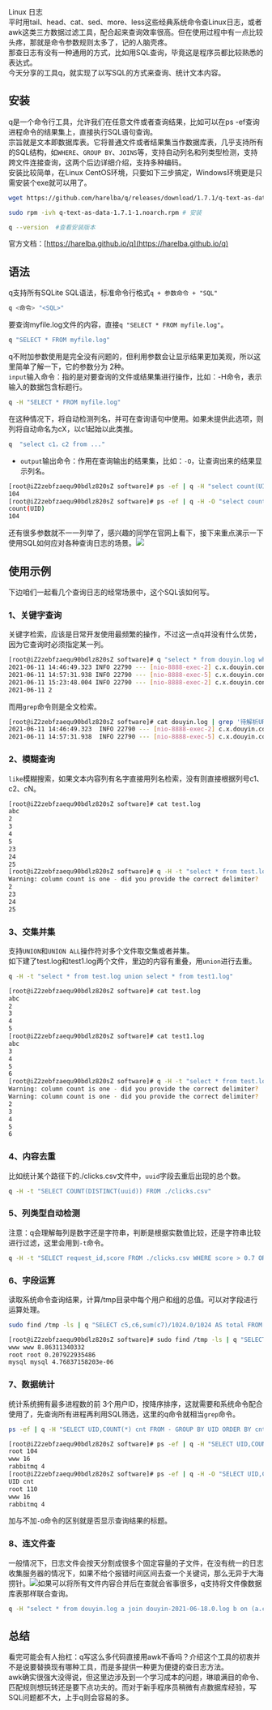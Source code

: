 Linux 日志<br />平时用tail、head、cat、sed、more、less这些经典系统命令查Linux日志，或者awk这类三方数据过滤工具，配合起来查询效率很高。但在使用过程中有一点比较头疼，那就是命令参数规则太多了，记的人脑壳疼。<br />那查日志有没有一种通用的方式，比如用SQL查询，毕竟这是程序员都比较熟悉的表达式。<br />今天分享的工具q，就实现了以写SQL的方式来查询、统计文本内容。
<a name="J9095"></a>
## 安装
q是一个命令行工具，允许我们在任意文件或者查询结果，比如可以在ps -ef查询进程命令的结果集上，直接执行SQL语句查询。<br />宗旨就是文本即数据库表。它将普通文件或者结果集当作数据库表，几乎支持所有的SQL结构，如`WHERE`、`GROUP BY`、`JOINS`等，支持自动列名和列类型检测，支持跨文件连接查询，这两个后边详细介绍，支持多种编码。<br />安装比较简单，在Linux CentOS环境，只要如下三步搞定，Windows环境更是只需安装个exe就可以用了。
```bash
wget https://github.com/harelba/q/releases/download/1.7.1/q-text-as-data-1.7.1-1.noarch.rpm #下载版本

sudo rpm -ivh q-text-as-data-1.7.1-1.noarch.rpm # 安装

q --version  #查看安装版本
```
官方文档：[https://harelba.github.io/q](https://harelba.github.io/q)
<a name="QNa6g"></a>
## 语法
q支持所有SQLite SQL语法，标准命令行格式`q + 参数命令 + "SQL"`
```bash
q <命令> "<SQL>"
```
要查询myfile.log文件的内容，直接`q "SELECT * FROM myfile.log"`。
```bash
q "SELECT * FROM myfile.log"
```
q不附加参数使用是完全没有问题的，但利用参数会让显示结果更加美观，所以这里简单了解一下，它的参数分为 2种。<br />`input`输入命令：指的是对要查询的文件或结果集进行操作，比如：-H命令，表示输入的数据包含标题行。
```bash
q -H "SELECT * FROM myfile.log"
```
在这种情况下，将自动检测列名，并可在查询语句中使用。如果未提供此选项，则列将自动命名为cX，以c1起始以此类推。
```bash
q  "select c1，c2 from ..."
```

- `output`输出命令：作用在查询输出的结果集，比如：`-O`，让查询出来的结果显示列名。
```bash
[root@iZ2zebfzaequ90bdlz820sZ software]# ps -ef | q -H "select count(UID) from - where UID='root'"
104
[root@iZ2zebfzaequ90bdlz820sZ software]# ps -ef | q -H -O "select count(UID) from - where UID='root'"
count(UID)
104
```
还有很多参数就不一一列举了，感兴趣的同学在官网上看下，接下来重点演示一下使用SQL如何应对各种查询日志的场景。![](https://cdn.nlark.com/yuque/0/2021/webp/396745/1624344381887-b8bd3e7f-a4ee-41d7-8932-41267ef514a7.webp#clientId=u54f24d69-f6e3-4&from=paste&id=ud5a76b7c&originHeight=911&originWidth=752&originalType=url&ratio=3&status=done&style=none&taskId=ua1c3172b-5fa7-46a1-9030-7771d1605ab)
<a name="VEBW2"></a>
## 使用示例
下边咱们一起看几个查询日志的经常场景中，这个SQL该如何写。
<a name="OgQwG"></a>
### 1、关键字查询
关键字检索，应该是日常开发使用最频繁的操作，不过这一点q并没有什么优势，因为它查询时必须指定某一列。
```bash
[root@iZ2zebfzaequ90bdlz820sZ software]# q "select * from douyin.log where c9 like '%待解析%'"
2021-06-11 14:46:49.323 INFO 22790 --- [nio-8888-exec-2] c.x.douyin.controller.ParserController : 待解析URL :url=https%3A%2F%2Fv.douyin.com%2Fe9g9uJ6%2F                                             
2021-06-11 14:57:31.938 INFO 22790 --- [nio-8888-exec-5] c.x.douyin.controller.ParserController : 待解析URL :url=https%3A%2F%2Fv.douyin.com%2Fe9pdhGP%2F                                             
2021-06-11 15:23:48.004 INFO 22790 --- [nio-8888-exec-2] c.x.douyin.controller.ParserController : 待解析URL :url=https%3A%2F%2Fv.douyin.com%2Fe9pQjBR%2F                                             
2021-06-11 2
```
而用`grep`命令则是全文检索。
```bash
[root@iZ2zebfzaequ90bdlz820sZ software]# cat douyin.log | grep '待解析URL'
2021-06-11 14:46:49.323  INFO 22790 --- [nio-8888-exec-2] c.x.douyin.controller.ParserController   : 待解析URL :url=https%3A%2F%2Fv.douyin.com%2Fe9g9uJ6%2F
2021-06-11 14:57:31.938  INFO 22790 --- [nio-8888-exec-5] c.x.douyin.controller.ParserController   : 待解析URL :url=https%3A%2F%2Fv.douyin.com%2Fe9pdhGP%2F
```
<a name="orSdR"></a>
### 2、模糊查询
`like`模糊搜索，如果文本内容列有名字直接用列名检索，没有则直接根据列号c1、c2、cN。
```bash
[root@iZ2zebfzaequ90bdlz820sZ software]# cat test.log 
abc
2
3
4
5
23
24
25
[root@iZ2zebfzaequ90bdlz820sZ software]# q -H -t "select * from test.log where abc like '%2%'"
Warning: column count is one - did you provide the correct delimiter?
2
23
24
25
```
<a name="qlEM4"></a>
### 3、交集并集
支持`UNION`和`UNION ALL`操作符对多个文件取交集或者并集。<br />如下建了test.log和test1.log两个文件，里边的内容有重叠，用`union`进行去重。
```bash
q -H -t "select * from test.log union select * from test1.log"

[root@iZ2zebfzaequ90bdlz820sZ software]# cat test.log 
abc
2
3
4
5
[root@iZ2zebfzaequ90bdlz820sZ software]# cat test1.log 
abc
3
4
5
6
[root@iZ2zebfzaequ90bdlz820sZ software]# q -H -t "select * from test.log union select * from test1.log"
Warning: column count is one - did you provide the correct delimiter?
Warning: column count is one - did you provide the correct delimiter?
2
3
4
5
6
```
<a name="x3IHk"></a>
### 4、内容去重
比如统计某个路径下的./clicks.csv文件中，`uuid`字段去重后出现的总个数。
```bash
q -H -t "SELECT COUNT(DISTINCT(uuid)) FROM ./clicks.csv"
```
<a name="F7lkT"></a>
### 5、列类型自动检测
注意：q会理解每列是数字还是字符串，判断是根据实数值比较，还是字符串比较进行过滤，这里会用到`-t`命令。
```bash
q -H -t "SELECT request_id,score FROM ./clicks.csv WHERE score > 0.7 ORDER BY score DESC LIMIT 5"
```
<a name="bIWia"></a>
### 6、字段运算
读取系统命令查询结果，计算/tmp目录中每个用户和组的总值。可以对字段进行运算处理。
```bash
sudo find /tmp -ls | q "SELECT c5,c6,sum(c7)/1024.0/1024 AS total FROM - GROUP BY c5,c6 ORDER BY total desc"

[root@iZ2zebfzaequ90bdlz820sZ software]# sudo find /tmp -ls | q "SELECT c5,c6,sum(c7)/1024.0/1024 AS total FROM - GROUP BY c5,c6 ORDER BY total desc"
www www 8.86311340332
root root 0.207922935486
mysql mysql 4.76837158203e-06
```
<a name="nvMPz"></a>
### 7、数据统计
统计系统拥有最多进程数的前 3个用户ID，按降序排序，这就需要和系统命令配合使用了，先查询所有进程再利用SQL筛选，这里的q命令就相当`grep`命令。
```bash
ps -ef | q -H "SELECT UID,COUNT(*) cnt FROM - GROUP BY UID ORDER BY cnt DESC LIMIT 3"

[root@iZ2zebfzaequ90bdlz820sZ software]# ps -ef | q -H "SELECT UID,COUNT(*) cnt FROM - GROUP BY UID ORDER BY cnt DESC LIMIT 3"
root 104
www 16
rabbitmq 4
[root@iZ2zebfzaequ90bdlz820sZ software]# ps -ef | q -H -O "SELECT UID,COUNT(*) cnt FROM - GROUP BY UID ORDER BY cnt DESC LIMIT 3"
UID cnt
root 110
www 16
rabbitmq 4
```
加与不加`-O`命令的区别就是否显示查询结果的标题。
<a name="Eky5C"></a>
### 8、连文件查
一般情况下，日志文件会按天分割成很多个固定容量的子文件，在没有统一的日志收集服务器的情况下，如果不给个报错时间区间去查一个关键词，那么无异于大海捞针。![](https://cdn.nlark.com/yuque/0/2021/webp/396745/1624344381906-2982b804-f8bb-4367-9e52-1d341485586f.webp#clientId=u54f24d69-f6e3-4&from=paste&id=u06298f09&originHeight=150&originWidth=1080&originalType=url&ratio=3&status=done&style=none&taskId=u953114fd-c87f-4693-a697-2b4ffa1c9ae)如果可以将所有文件内容合并后在查就会省事很多，q支持将文件像数据库表那样联合查询。
```bash
q -H "select * from douyin.log a join douyin-2021-06-18.0.log b on (a.c2=b.c3) where b.c1='root'"
```
<a name="Trc0l"></a>
## 总结
看完可能会有人抬杠：q写这么多代码直接用awk不香吗？介绍这个工具的初衷并不是说要替换现有哪种工具，而是多提供一种更为便捷的查日志方法。<br />awk确实很强大没得说，但这里边涉及到一个学习成本的问题，琳琅满目的命令、匹配规则想玩转还是要下点功夫的。而对于新手程序员稍微有点数据库经验，写SQL问题都不大，上手q则会容易的多。
